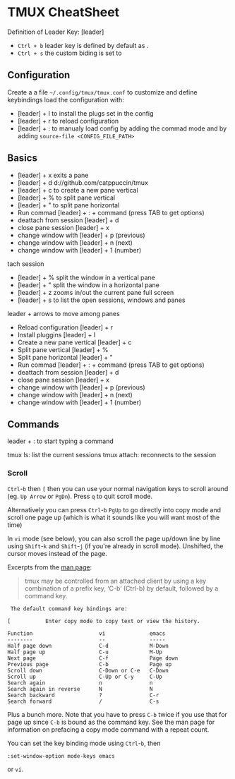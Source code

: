 # TMUX CheatSheet

Definition of Leader Key: [leader]

- `Ctrl + b` leader key is defined by default as .
- `Ctrl + s` the custom biding is set to

## Configuration

Create a a file `~/.config/tmux/tmux.conf` to customize and define keybindings
load the configuration with:

- [leader] + I to install the plugs set in the config
- [leader] + r to reload configuration
- [leader] + : to manualy load config by adding the commad mode
  and by adding `source-file <CONFIG_FILE_PATH>`

## Basics

- [leader] + x exits a pane
- [leader] + d d://github.com/catppuccin/tmux
- [leader] + c to create a new pane vertical
- [leader] + % to split pane vertical
- [leader] + " to split pane horizontal
- Run commad [leader] + : + command (press TAB to get options)
- deattach from session [leader] + d
- close pane session [leader] + x
- change window with [leader] + p (previous)
- change window with [leader] + n (next)
- change window with [leader] + 1 (number)

tach session

- [leader] + % split the window in a vertical pane
- [leader] + " split the window in a horizontal pane
- [leader] + z zooms in/out the current pane full screen
- [leader] + s to list the open sessions, windows and panes

leader + arrows to move among panes

- Reload configuration [leader] + r
- Install pluggins [leader] + I
- Create a new pane vertical [leader] + c
- Split pane vertical [leader] + %
- Split pane horizontal [leader] + "
- Run commad [leader] + : + command (press TAB to get options)
- deattach from session [leader] + d
- close pane session [leader] + x
- change window with [leader] + p (previous)
- change window with [leader] + n (next)
- change window with [leader] + 1 (number)

## Commands

leader + : to start typing a command

tmux ls: list the current sessions
tmux attach: reconnects to the session

### Scroll

`Ctrl`-`b` then `[` then you can use your normal navigation keys to scroll around (eg. `Up Arrow` or `PgDn`). Press `q` to quit scroll mode.

Alternatively you can press `Ctrl`-`b` `PgUp` to go directly into copy mode and scroll one page up (which is what it sounds like you will want most of the time)

In `vi` mode (see below), you can also scroll the page up/down line by line using `Shift`-`k` and `Shift`-`j` (if you're already in scroll mode). Unshifted, the cursor moves instead of the page.

Excerpts from the [man page][1]:

> tmux may be controlled from an attached client by using a key combination of a prefix key, ‘C-b’ (Ctrl-b) by default, followed by a command key.

     The default command key bindings are:

    [           Enter copy mode to copy text or view the history.

    Function                     vi              emacs
    --------                     --              -----
    Half page down               C-d             M-Down
    Half page up                 C-u             M-Up
    Next page                    C-f             Page down
    Previous page                C-b             Page up
    Scroll down                  C-Down or C-e   C-Down
    Scroll up                    C-Up or C-y     C-Up
    Search again                 n               n
    Search again in reverse      N               N
    Search backward              ?               C-r
    Search forward               /               C-s

Plus a bunch more. Note that you have to press `C-b` twice if you use that for page up since `C-b` is bound as the command key. See the man page for information on prefacing a copy mode command with a repeat count.

You can set the key binding mode using `Ctrl`-`b`, then

    :set-window-option mode-keys emacs

or `vi`.

[1]: http://linux.die.net/man/1/tmux
